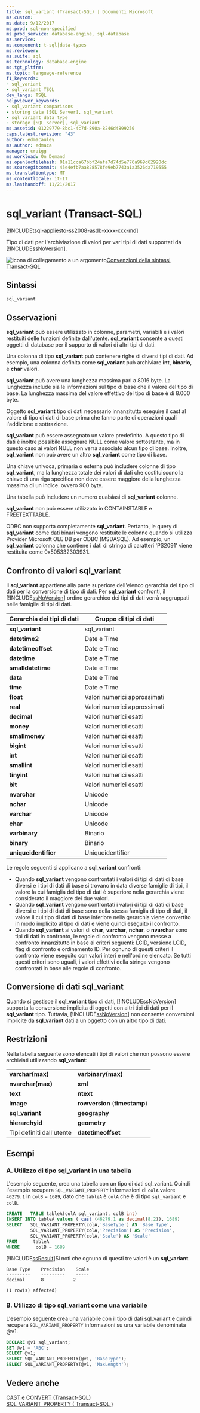 ```yaml
---
title: sql_variant (Transact-SQL) | Documenti Microsoft
ms.custom: 
ms.date: 9/12/2017
ms.prod: sql-non-specified
ms.prod_service: database-engine, sql-database
ms.service: 
ms.component: t-sql|data-types
ms.reviewer: 
ms.suite: sql
ms.technology: database-engine
ms.tgt_pltfrm: 
ms.topic: language-reference
f1_keywords:
- sql_variant
- sql_variant_TSQL
dev_langs: TSQL
helpviewer_keywords:
- sql_variant comparisons
- storing data [SQL Server], sql_variant
- sql_variant data type
- storage [SQL Server], sql_variant
ms.assetid: 01229779-8bc1-4c7d-890a-8246d4899250
caps.latest.revision: "43"
author: edmacauley
ms.author: edmaca
manager: craigg
ms.workload: On Demand
ms.openlocfilehash: 01a11cca67bbf24afa7d74d5e776a969d62920dc
ms.sourcegitcommit: 45e4efb7aa828578fe9eb7743a1a3526da719555
ms.translationtype: MT
ms.contentlocale: it-IT
ms.lasthandoff: 11/21/2017
---
```

# <a name="sqlvariant-transact-sql"></a>sql_variant (Transact-SQL)
[!INCLUDE[tsql-appliesto-ss2008-asdb-xxxx-xxx-md](../../includes/tsql-appliesto-ss2008-asdb-xxxx-xxx-md.md)]

Tipo di dati per l'archiviazione di valori per vari tipi di dati supportati da [!INCLUDE[ssNoVersion](../../includes/ssnoversion-md.md)].
  
![Icona di collegamento a un argomento](../../database-engine/configure-windows/media/topic-link.gif "Icona di collegamento a un argomento")[Convenzioni della sintassi Transact-SQL](../../t-sql/language-elements/transact-sql-syntax-conventions-transact-sql.md)
  
## <a name="syntax"></a>Sintassi  
  
```sql
sql_variant  
```  
  
## <a name="remarks"></a>Osservazioni  
**sql_variant** può essere utilizzato in colonne, parametri, variabili e i valori restituiti delle funzioni definite dall'utente. **sql_variant** consente a questi oggetti di database per il supporto di valori di altri tipi di dati.
  
Una colonna di tipo **sql_variant** può contenere righe di diversi tipi di dati. Ad esempio, una colonna definita come **sql_variant** può archiviare **int**, **binario**, e **char** valori.
  
**sql_variant** può avere una lunghezza massima pari a 8016 byte. La lunghezza include sia le informazioni sul tipo di base che il valore del tipo di base. La lunghezza massima del valore effettivo del tipo di base è di 8.000 byte.
  
Oggetto **sql_variant** tipo di dati necessario innanzitutto eseguire il cast al valore di tipo di dati di base prima che fanno parte di operazioni quali l'addizione e sottrazione.
  
**sql_variant** può essere assegnato un valore predefinito. A questo tipo di dati è inoltre possibile assegnare NULL come valore sottostante, ma in questo caso ai valori NULL non verrà associato alcun tipo di base. Inoltre, **sql_variant** non può avere un altro **sql_variant** come tipo di base.
  
Una chiave univoca, primaria o esterna può includere colonne di tipo **sql_variant**, ma la lunghezza totale dei valori di dati che costituiscono la chiave di una riga specifica non deve essere maggiore della lunghezza massima di un indice. ovvero 900 byte.
  
Una tabella può includere un numero qualsiasi di **sql_variant** colonne.
  
**sql_variant** non può essere utilizzato in CONTAINSTABLE e FREETEXTTABLE.
  
ODBC non supporta completamente **sql_variant**. Pertanto, le query di **sql_variant** come dati binari vengono restituite le colonne quando si utilizza Provider Microsoft OLE DB per ODBC (MSDASQL). Ad esempio, un **sql_variant** colonna che contiene i dati di stringa di caratteri 'PS2091' viene restituita come 0x505332303931.
  
## <a name="comparing-sqlvariant-values"></a>Confronto di valori sql_variant  
Il **sql_variant** appartiene alla parte superiore dell'elenco gerarchia del tipo di dati per la conversione di tipo di dati. Per **sql_variant** confronti, il [!INCLUDE[ssNoVersion](../../includes/ssnoversion-md.md)] ordine gerarchico dei tipi di dati verrà raggruppati nelle famiglie di tipi di dati.
  
|Gerarchia dei tipi di dati|Gruppo di tipi di dati|  
|---|---|
|**sql_variant**|sql_variant |  
|**datetime2**|Date e Time|  
|**datetimeoffset**|Date e Time|  
|**datetime**|Date e Time|  
|**smalldatetime**|Date e Time|  
|**data**|Date e Time|  
|**time**|Date e Time|  
|**float**|Valori numerici approssimati|  
|**real**|Valori numerici approssimati|  
|**decimal**|Valori numerici esatti|  
|**money**|Valori numerici esatti|  
|**smallmoney**|Valori numerici esatti|  
|**bigint**|Valori numerici esatti|  
|**int**|Valori numerici esatti|  
|**smallint**|Valori numerici esatti|  
|**tinyint**|Valori numerici esatti|  
|**bit**|Valori numerici esatti|  
|**nvarchar**|Unicode|  
|**nchar**|Unicode|  
|**varchar**|Unicode|  
|**char**|Unicode|  
|**varbinary**|Binario|  
|**binary**|Binario|  
|**uniqueidentifier**|Uniqueidentifier |  
  
Le regole seguenti si applicano a **sql_variant** confronti:
-   Quando **sql_variant** vengono confrontati i valori di tipi di dati di base diversi e i tipi di dati di base si trovano in data diverse famiglie di tipi, il valore la cui famiglia del tipo di dati è superiore nella gerarchia viene considerato il maggiore dei due valori.  
-   Quando **sql_variant** vengono confrontati i valori di tipi di dati di base diversi e i tipi di dati di base sono della stessa famiglia di tipo di dati, il valore il cui tipo di dati di base inferiore nella gerarchia viene convertito in modo implicito al tipo di dati e viene quindi eseguito il confronto.  
-   Quando **sql_variant** ai valori di **char**, **varchar**, **nchar**, o **nvarchar** sono tipi di dati in confronto, le regole di confronto vengono messe a confronto innanzitutto in base ai criteri seguenti: LCID, versione LCID, flag di confronto e ordinamento ID. Per ognuno di questi criteri il confronto viene eseguito con valori interi e nell'ordine elencato. Se tutti questi criteri sono uguali, i valori effettivi della stringa vengono confrontati in base alle regole di confronto.  
  
## <a name="converting-sqlvariant-data"></a>Conversione di dati sql_variant  
Quando si gestisce il **sql_variant** tipo di dati, [!INCLUDE[ssNoVersion](../../includes/ssnoversion-md.md)] supporta la conversione implicita di oggetti con altri tipi di dati per il **sql_variant** tipo. Tuttavia, [!INCLUDE[ssNoVersion](../../includes/ssnoversion-md.md)] non consente conversioni implicite da **sql_variant** dati a un oggetto con un altro tipo di dati.
  
## <a name="restrictions"></a>Restrizioni  
Nella tabella seguente sono elencati i tipi di valori che non possono essere archiviati utilizzando **sql_variant**:
  
|||  
|-|-|  
|**varchar(max)**|**varbinary(max)**|  
|**nvarchar(max)**|**xml**|  
|**text**|**ntext**|  
|**image**|**rowversion** (**timestamp**)|  
|**sql_variant**|**geography**|  
|**hierarchyid**|**geometry**|  
|Tipi definiti dall'utente|**datetimeoffset**|  

## <a name="examples"></a>Esempi  

### <a name="a-using-a-sqlvariant-in-a-table"></a>A. Utilizzo di tipo sql_variant in una tabella  
 L'esempio seguente, crea una tabella con un tipo di dati sql_variant. Quindi l'esempio recupera `SQL_VARIANT_PROPERTY` informazioni di `colA` valore `46279.1` in `colB`  = `1689`, dato che `tableA` è `colA` che è di tipo `sql_variant` e `colB`.  
  
```sql    
CREATE   TABLE tableA(colA sql_variant, colB int)  
INSERT INTO tableA values ( cast (46279.1 as decimal(8,2)), 1689)  
SELECT   SQL_VARIANT_PROPERTY(colA,'BaseType') AS 'Base Type',  
         SQL_VARIANT_PROPERTY(colA,'Precision') AS 'Precision',  
         SQL_VARIANT_PROPERTY(colA,'Scale') AS 'Scale'  
FROM      tableA  
WHERE      colB = 1689  
```  
  
 [!INCLUDE[ssResult](../../includes/ssresult-md.md)]Si noti che ognuno di questi tre valori è un **sql_variant**.  
  
```  
Base Type    Precision    Scale  
---------    ---------    -----  
decimal      8           2  
  
(1 row(s) affected)  
```  
  
### <a name="b-using-a-sqlvariant-as-a-variable"></a>B. Utilizzo di tipo sql_variant come una variabile   
 L'esempio seguente crea una variabile con il tipo di dati sql_variant e quindi recupera `SQL_VARIANT_PROPERTY` informazioni su una variabile denominata @v1.  
  
```sql    
DECLARE @v1 sql_variant;  
SET @v1 = 'ABC';  
SELECT @v1;  
SELECT SQL_VARIANT_PROPERTY(@v1, 'BaseType');  
SELECT SQL_VARIANT_PROPERTY(@v1, 'MaxLength');  
```    


## <a name="see-also"></a>Vedere anche
[CAST e CONVERT &#40;Transact-SQL&#41;](../../t-sql/functions/cast-and-convert-transact-sql.md)  
[SQL_VARIANT_PROPERTY &#40; Transact-SQL &#41;](../../t-sql/functions/sql-variant-property-transact-sql.md)
  
  
